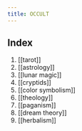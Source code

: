 ```yaml
---
title: OCCULT
---
```


## Index

1. [[tarot]]
2. [[astrology]]
3. [[lunar magic]]
4. [[cryptids]]
5. [[color symbolism]]
6. [[theology]]
7. [[paganism]]
8. [[dream theory]]
9. [[herbalism]]
